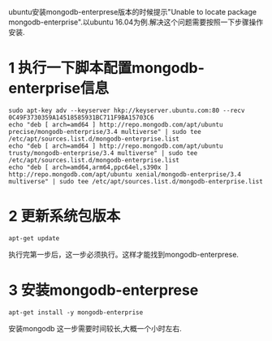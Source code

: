 <div class="jumbotron">
<p>ubuntu安装mongodb-enterprese版本的时候提示"Unable to locate package mongodb-enterprise".以ubuntu 16.04为例.解决这个问题需要按照一下步骤操作安装.
</p>
</div>

1 执行一下脚本配置mongodb-enterprise信息
===

```
sudo apt-key adv --keyserver hkp://keyserver.ubuntu.com:80 --recv 0C49F3730359A14518585931BC711F9BA15703C6
echo "deb [ arch=amd64 ] http://repo.mongodb.com/apt/ubuntu precise/mongodb-enterprise/3.4 multiverse" | sudo tee /etc/apt/sources.list.d/mongodb-enterprise.list
echo "deb [ arch=amd64 ] http://repo.mongodb.com/apt/ubuntu trusty/mongodb-enterprise/3.4 multiverse" | sudo tee /etc/apt/sources.list.d/mongodb-enterprise.list
echo "deb [ arch=amd64,arm64,ppc64el,s390x ] http://repo.mongodb.com/apt/ubuntu xenial/mongodb-enterprise/3.4 multiverse" | sudo tee /etc/apt/sources.list.d/mongodb-enterprise.list
```

2 更新系统包版本
===
```
apt-get update
```
执行完第一步后，这一步必须执行。这样才能找到mongodb-enterprese.


3 安装mongodb-enterprese
===

```
apt-get install -y mongodb-enterprise
```

安装mongodb 这一步需要时间较长,大概一个小时左右.